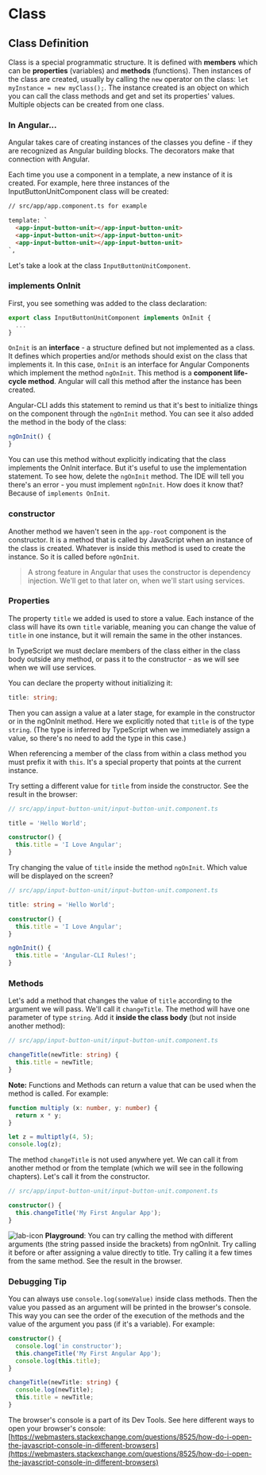# Class

## Class Definition

Class is a special programmatic structure. It is defined with **members** which can be  **properties** \(variables\) and **methods** \(functions\). Then instances of the class are created, usually by calling the `new` operator on the class: `let myInstance = new myClass();`. The instance created is an object on which you can call the class methods and get and set its properties' values. Multiple objects can be created from one class.

### In Angular...

Angular takes care of creating instances of the classes you define - if they are recognized as Angular building blocks. The decorators make that connection with Angular.

Each time you use a component in a template, a new instance of it is created. For example, here three instances of the InputButtonUnitComponent class will be created:

```html
// src/app/app.component.ts for example

template: `
  <app-input-button-unit></app-input-button-unit>
  <app-input-button-unit></app-input-button-unit>
  <app-input-button-unit></app-input-button-unit>
`,
```

Let's take a look at the class `InputButtonUnitComponent`.

### implements OnInit

First, you see something was added to the class declaration:

```ts
export class InputButtonUnitComponent implements OnInit {
  ...
}
```

`OnInit` is an **interface** - a structure defined but not implemented as a class. It defines which properties and/or methods should exist on the class that implements it. In this case, `OnInit` is an interface for Angular Components which implement the method `ngOnInit`. This method is a **component life-cycle method**. Angular will call this method after the instance has been created.

Angular-CLI adds this statement to remind us that it's best to initialize things on the component through the `ngOnInit` method. You can see it also added the method in the body of the class:

```ts
ngOnInit() {
}
```

You can use this method without explicitly indicating that the class implements the OnInit interface. But it's useful to use the implementation statement. To see how, delete the `ngOnInit` method. The IDE will tell you there's an error - you must implement `ngOnInit`. How does it know that? Because of `implements OnInit`.

### constructor

Another method we haven't seen in the `app-root` component is the constructor. It is a method that is called by JavaScript when an instance of the class is created. Whatever is inside this method is used to create the instance. So it is called before `ngOnInit`.

> A strong feature in Angular that uses the constructor is dependency injection. We'll get to that later on, when we'll start using services.

### Properties

The property `title` we added is used to store a value. Each instance of the class will have its own `title` variable, meaning you can change the value of `title` in one instance, but it will remain the same in the other instances.

In TypeScript we must declare members of the class either in the class body outside any method, or pass it to the constructor - as we will see when we will use services.

You can declare the property without initializing it:

```ts
title: string;
```

Then you can assign a value at a later stage, for example in the constructor or in the ngOnInit method. Here we explicitly noted that `title` is of the type `string`. (The type is inferred by TypeScript when we immediately assign a value, so there's no need to add the type in this case.) 

When referencing a member of the class from within a class method you must prefix it with `this`. It's a special property that points at the current instance.

Try setting a different value for `title` from inside the constructor. See the result in the browser:

```ts
// src/app/input-button-unit/input-button-unit.component.ts

title = 'Hello World';

constructor() { 
  this.title = 'I Love Angular';
}
```

Try changing the value of `title` inside the method `ngOnInit`. Which value will be displayed on the screen?

```ts
// src/app/input-button-unit/input-button-unit.component.ts

title: string = 'Hello World';

constructor() { 
  this.title = 'I Love Angular';
}

ngOnInit() { 
  this.title = 'Angular-CLI Rules!';
}
```


### Methods

Let's add a method that changes the value of `title` according to the argument we will pass. We'll call it `changeTitle`. The method will have one parameter of type `string`. Add it **inside the class body** \(but not inside another method\):

```ts
// src/app/input-button-unit/input-button-unit.component.ts

changeTitle(newTitle: string) {
  this.title = newTitle;
}
```

**Note:** Functions and Methods can return a value that can be used when the method is called. For example:

```ts
function multiply (x: number, y: number) {
  return x * y;
}

let z = multiptly(4, 5);
console.log(z);
```

The method `changeTitle` is not used anywhere yet. We can call it from another method or from the template \(which we will see in the following chapters\). Let's call it from the constructor.

```ts
// src/app/input-button-unit/input-button-unit.component.ts

constructor() { 
  this.changeTitle('My First Angular App');
}
```

![lab-icon](/assets/lab.jpg) **Playground**: You can try calling the method with different arguments \(the string passed inside the brackets\) from ngOnInit. Try calling it before or after assigning a value directly to title. Try calling it a few times from the same method. See the result in the browser.

### Debugging Tip

You can always use `console.log(someValue)` inside class methods. Then the value you passed as an argument will be printed in the browser's console. This way you can see the order of the execution of the methods and the value of the argument you pass \(if it's a variable\). For example:

```ts
constructor() { 
  console.log('in constructor');
  this.changeTitle('My First Angular App');
  console.log(this.title);
}

changeTitle(newTitle: string) {
  console.log(newTitle);
  this.title = newTitle;
}
```

The browser's console is a part of its Dev Tools. See here different ways to open your browser's console: [https://webmasters.stackexchange.com/questions/8525/how-do-i-open-the-javascript-console-in-different-browsers](https://webmasters.stackexchange.com/questions/8525/how-do-i-open-the-javascript-console-in-different-browsers)


